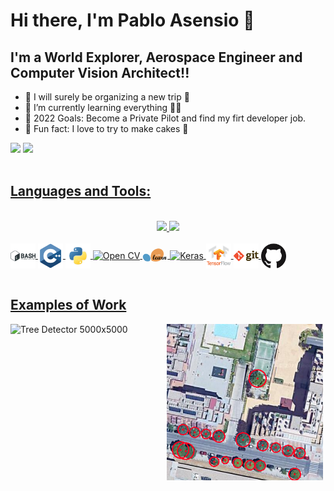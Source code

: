 # Hi there, I'm Pablo Asensio 👋 
## I'm a World Explorer, Aerospace Engineer and Computer Vision Architect!!

- 🛫 I will surely be organizing a new trip 🤣
- 📖 I’m currently learning everything 👨‍🎓 
- 🥅 2022 Goals: Become a Private Pilot and find my firt developer job.
- 🧁 Fun fact: I love to try to make cakes 🤣

<div>
    <a href = "mailto:p.asensio97@gmail.com"><img src="https://img.shields.io/badge/-Gmail-%23333?style=for-the-badge&logo=gmail&logoColor=white" target="_blank"></a>
  <a href="https://linkedin.com/in/asensio-pablo" target="_blank"><img src="https://img.shields.io/badge/-LinkedIn-%230077B5?style=for-the-badge&logo=linkedin&logoColor=white" target="_blank">
</div>

<br />

## Languages and Tools:
<div align="center"><br>
    <a href="https://github.com/PabloAsensio">
    <img height="180em" src="https://github-readme-stats.vercel.app/api?username=PabloAsensio&show_icons=true&theme=dracula&include_all_commits=true&count_private=true"/>
    <img height="180em" src="https://github-readme-stats.vercel.app/api/top-langs/?username=PabloAsensio&layout=compact&langs_count=7&theme=dracula"/>
</div>

<div style="display: inline_block"><br>
    <img align="center" alt="Bash" width="40" src="https://raw.githubusercontent.com/github/explore/80688e429a7d4ef2fca1e82350fe8e3517d3494d/topics/bash/bash.png" />
    <img align="center" alt="C++" width="40" src="https://raw.githubusercontent.com/github/explore/180320cffc25f4ed1bbdfd33d4db3a66eeeeb358/topics/cpp/cpp.png" />
    <img align="center" alt="Python" width="40" src="https://raw.githubusercontent.com/github/explore/80688e429a7d4ef2fca1e82350fe8e3517d3494d/topics/python/python.png" />
    <img align="center" alt="Open CV" width="40" src="https://avatars.githubusercontent.com/u/5009934?s=200&v=4" />
    <img align="center" alt="Sklearn" width="40" src="https://raw.githubusercontent.com/github/explore/80688e429a7d4ef2fca1e82350fe8e3517d3494d/topics/scikit-learn/scikit-learn.png" />
    <img align="center" alt="Keras" width="40" src="https://avatars.githubusercontent.com/u/34455048?s=200&v=4" />
    <img align="center" alt="Tensorflow" width="40" src="https://raw.githubusercontent.com/github/explore/80688e429a7d4ef2fca1e82350fe8e3517d3494d/topics/tensorflow/tensorflow.png" />
    <img align="center" alt="Git" width="40" src="https://raw.githubusercontent.com/github/explore/80688e429a7d4ef2fca1e82350fe8e3517d3494d/topics/git/git.png" />
    <img align="center" alt="GitHub" width="40" src="https://raw.githubusercontent.com/github/explore/78df643247d429f6cc873026c0622819ad797942/topics/github/github.png" />
</div>

<br />

## Examples of Work

<a href="https://github.com/PabloAsensio/AIVA_2021-imagenes_aereas" target="_blank"><img align="left" alt="Tree Detector 5000x5000" width="250px" src="./img/huge.png" />
<a href="https://github.com/PabloAsensio/AIVA_2021-imagenes_aereas" target="_blank"><img align="left" alt="Tree Detector 250x250" width="250px" src="./img/treedetector.png" />
